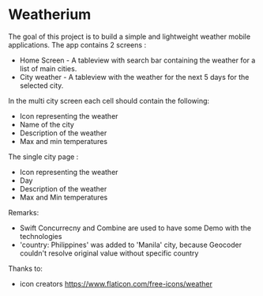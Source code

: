 # Weatherium

The goal of this project is to build a simple and lightweight weather mobile applications. The app contains 2 screens :
- Home Screen - A tableview with search bar containing the weather for a list of main cities.
- City weather - A tableview with the weather for the next 5 days for the selected city.

In the multi city screen each cell should contain the following: 
- Icon representing the weather
- Name of the city
- Description of the weather
- Max and min temperatures

The single city page :
- Icon representing the weather
- Day
- Description of the weather 
- Max and Min temperatures

Remarks:
- Swift Concurrecny and Combine are used to have some Demo with the technologies
- 'country: Philippines' was added to 'Manila' city, because Geocoder couldn't resolve original value without specific country

Thanks to:
- icon creators https://www.flaticon.com/free-icons/weather
